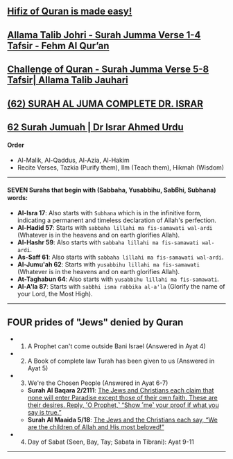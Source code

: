 ## [Hifiz of Quran is made easy!](https://www.youtube.com/watch?v=arRe0gLSCdE)
## [Allama Talib Johri - Surah Jumma Verse 1-4 Tafsir - Fehm Al Qur’an](https://www.youtube.com/watch?v=yWTJn9wZtmA)
## [Challenge of Quran - Surah Jumma Verse 5-8 Tafsir| Allama Talib Jauhari](https://www.youtube.com/watch?v=AzT09icJsKw)
## [(62) SURAH AL JUMA COMPLETE DR. ISRAR](https://www.youtube.com/watch?v=zi4F1Z0ISdA)
## [62 Surah Jumuah | Dr Israr Ahmed Urdu](https://www.youtube.com/watch?v=4IKacXNU6fI)

#### Order
* Al-Malik, Al-Qaddus, Al-Azia, Al-Hakim
* Recite Verses, Tazkia (Purify them), Ilm (Teach them), Hikmah (Wisdom)

***

#### SEVEN Surahs that begin with (Sabbaha, Yusabbihu, Sabbิhi, Subhana) words:
* __Al-Isra 17__: Also starts with `Subhana` which is in the infinitive form, indicating a permanent and timeless declaration of Allah's perfection. 
* __Al-Hadid 57__: Starts with `sabbaha lillahi ma fis-samawati wal-ardi` (Whatever is in the heavens and on earth glorifies Allah). 
* __Al-Hashr 59__: Also starts with `sabbaha lillahi ma fis-samawati wal-ardi`. 
* __As-Saff 61__: Also starts with `sabbaha lillahi ma fis-samawati wal-ardi`. 
* __Al-Jumu'ah 62__: Starts with `yusabbihu lillahi ma fis-samawati` (Whatever is in the heavens and on earth glorifies Allah). 
* __At-Taghabun 64__: Also starts with `yusabbihu lillahi ma fis-samawati`. 
* __Al-A'la 87__: Starts with `sabbิhi isma rabbika al-a'la` (Glorify the name of your Lord, the Most High). 

***

## FOUR prides of "Jews" denied by Quran
* 1. A Prophet can't come outside Bani Israel (Answered in Ayat 4)
* 2. A Book of complete law Turah has been given to us (Answered in Ayat 5)
* 3. We're the Chosen People (Answered in Ayat 6-7)
    * __Surah Al Baqara 2/2111__: [The Jews and Christians each claim that none will enter Paradise except those of their own faith. These are their desires. Reply, ˹O Prophet,˺ “Show ˹me˺ your proof if what you say is true.”](https://quranwbw.com/2/111)
    * __Surah Al Maaida 5/18__: [The Jews and the Christians each say, “We are the children of Allah and His most beloved!”](https://quranwbw.com/5/18)
* 4. Day of Sabat (Seen, Bay, Tay; Sabata in Tibrani): Ayat 9-11

***
